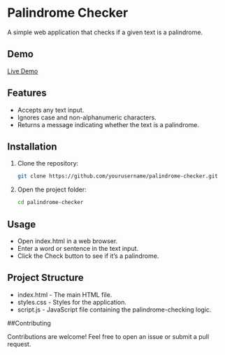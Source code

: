 # Palindrome Checker

A simple web application that checks if a given text is a palindrome.

## Demo

[Live Demo](https://chihab-merabet.github.io/palindrome-checker/)

## Features

- Accepts any text input.
- Ignores case and non-alphanumeric characters.
- Returns a message indicating whether the text is a palindrome.

## Installation

1. Clone the repository:
   ```bash
   git clone https://github.com/yourusername/palindrome-checker.git
3. Open the project folder:
   ```bash
   cd palindrome-checker
   
## Usage

 - Open index.html in a web browser.
 - Enter a word or sentence in the text input.
 - Click the Check button to see if it’s a palindrome.

## Project Structure

 - index.html - The main HTML file.
 - styles.css - Styles for the application.
 - script.js - JavaScript file containing the palindrome-checking logic.

##Contributing

Contributions are welcome! Feel free to open an issue or submit a pull request.
